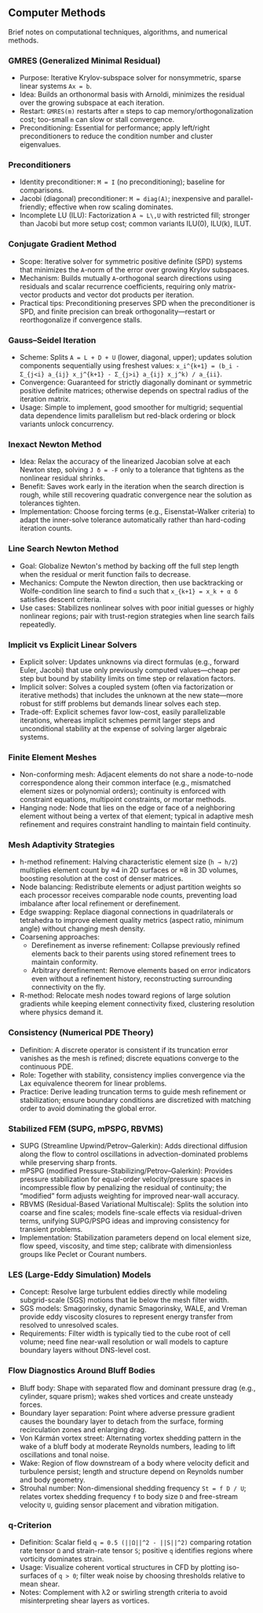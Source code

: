 <!--
title: Computer Methods
tags: [algorithms, numerical-methods]
-->

## Computer Methods

Brief notes on computational techniques, algorithms, and numerical methods.

### GMRES (Generalized Minimal Residual)
- Purpose: Iterative Krylov-subspace solver for nonsymmetric, sparse linear systems `Ax = b`.
- Idea: Builds an orthonormal basis with Arnoldi, minimizes the residual over the growing subspace at each iteration.
- Restart: `GMRES(m)` restarts after `m` steps to cap memory/orthogonalization cost; too-small `m` can slow or stall convergence.
- Preconditioning: Essential for performance; apply left/right preconditioners to reduce the condition number and cluster eigenvalues.

### Preconditioners
- Identity preconditioner: `M = I` (no preconditioning); baseline for comparisons.
- Jacobi (diagonal) preconditioner: `M = diag(A)`; inexpensive and parallel-friendly; effective when row scaling dominates.
- Incomplete LU (ILU): Factorization `A ≈ L\,U` with restricted fill; stronger than Jacobi but more setup cost; common variants ILU(0), ILU(k), ILUT.

### Conjugate Gradient Method
- Scope: Iterative solver for symmetric positive definite (SPD) systems that minimizes the `A`-norm of the error over growing Krylov subspaces.
- Mechanism: Builds mutually `A`-orthogonal search directions using residuals and scalar recurrence coefficients, requiring only matrix-vector products and vector dot products per iteration.
- Practical tips: Preconditioning preserves SPD when the preconditioner is SPD, and finite precision can break orthogonality—restart or reorthogonalize if convergence stalls.

### Gauss–Seidel Iteration
- Scheme: Splits `A = L + D + U` (lower, diagonal, upper); updates solution components sequentially using freshest values: `x_i^{k+1} = (b_i - Σ_{j<i} a_{ij} x_j^{k+1} - Σ_{j>i} a_{ij} x_j^k) / a_{ii}`.
- Convergence: Guaranteed for strictly diagonally dominant or symmetric positive definite matrices; otherwise depends on spectral radius of the iteration matrix.
- Usage: Simple to implement, good smoother for multigrid; sequential data dependence limits parallelism but red-black ordering or block variants unlock concurrency.

### Inexact Newton Method
- Idea: Relax the accuracy of the linearized Jacobian solve at each Newton step, solving `J δ = -F` only to a tolerance that tightens as the nonlinear residual shrinks.
- Benefit: Saves work early in the iteration when the search direction is rough, while still recovering quadratic convergence near the solution as tolerances tighten.
- Implementation: Choose forcing terms (e.g., Eisenstat–Walker criteria) to adapt the inner-solve tolerance automatically rather than hard-coding iteration counts.

### Line Search Newton Method
- Goal: Globalize Newton's method by backing off the full step length when the residual or merit function fails to decrease.
- Mechanics: Compute the Newton direction, then use backtracking or Wolfe-condition line search to find `α` such that `x_{k+1} = x_k + α δ` satisfies descent criteria.
- Use cases: Stabilizes nonlinear solves with poor initial guesses or highly nonlinear regions; pair with trust-region strategies when line search fails repeatedly.

### Implicit vs Explicit Linear Solvers
- Explicit solver: Updates unknowns via direct formulas (e.g., forward Euler, Jacobi) that use only previously computed values—cheap per step but bound by stability limits on time step or relaxation factors.
- Implicit solver: Solves a coupled system (often via factorization or iterative methods) that includes the unknown at the new state—more robust for stiff problems but demands linear solves each step.
- Trade-off: Explicit schemes favor low-cost, easily parallelizable iterations, whereas implicit schemes permit larger steps and unconditional stability at the expense of solving larger algebraic systems.

### Finite Element Meshes
- Non-conforming mesh: Adjacent elements do not share a node-to-node correspondence along their common interface (e.g., mismatched element sizes or polynomial orders); continuity is enforced with constraint equations, multipoint constraints, or mortar methods.
- Hanging node: Node that lies on the edge or face of a neighboring element without being a vertex of that element; typical in adaptive mesh refinement and requires constraint handling to maintain field continuity.

### Mesh Adaptivity Strategies
- h-method refinement: Halving characteristic element size (`h → h/2`) multiplies element count by ≈4 in 2D surfaces or ≈8 in 3D volumes, boosting resolution at the cost of denser matrices.
- Node balancing: Redistribute elements or adjust partition weights so each processor receives comparable node counts, preventing load imbalance after local refinement or derefinement.
- Edge swapping: Replace diagonal connections in quadrilaterals or tetrahedra to improve element quality metrics (aspect ratio, minimum angle) without changing mesh density.
- Coarsening approaches:
  - Derefinement as inverse refinement: Collapse previously refined elements back to their parents using stored refinement trees to maintain conformity.
  - Arbitrary derefinement: Remove elements based on error indicators even without a refinement history, reconstructing surrounding connectivity on the fly.
- R-method: Relocate mesh nodes toward regions of large solution gradients while keeping element connectivity fixed, clustering resolution where physics demand it.

### Consistency (Numerical PDE Theory)
- Definition: A discrete operator is consistent if its truncation error vanishes as the mesh is refined; discrete equations converge to the continuous PDE.
- Role: Together with stability, consistency implies convergence via the Lax equivalence theorem for linear problems.
- Practice: Derive leading truncation terms to guide mesh refinement or stabilization; ensure boundary conditions are discretized with matching order to avoid dominating the global error.

### Stabilized FEM (SUPG, mPSPG, RBVMS)
- SUPG (Streamline Upwind/Petrov–Galerkin): Adds directional diffusion along the flow to control oscillations in advection-dominated problems while preserving sharp fronts.
- mPSPG (modified Pressure-Stabilizing/Petrov–Galerkin): Provides pressure stabilization for equal-order velocity/pressure spaces in incompressible flow by penalizing the residual of continuity; the “modified” form adjusts weighting for improved near-wall accuracy.
- RBVMS (Residual-Based Variational Multiscale): Splits the solution into coarse and fine scales; models fine-scale effects via residual-driven terms, unifying SUPG/PSPG ideas and improving consistency for transient problems.
- Implementation: Stabilization parameters depend on local element size, flow speed, viscosity, and time step; calibrate with dimensionless groups like Peclet or Courant numbers.

### LES (Large-Eddy Simulation) Models
- Concept: Resolve large turbulent eddies directly while modeling subgrid-scale (SGS) motions that lie below the mesh filter width.
- SGS models: Smagorinsky, dynamic Smagorinsky, WALE, and Vreman provide eddy viscosity closures to represent energy transfer from resolved to unresolved scales.
- Requirements: Filter width is typically tied to the cube root of cell volume; need fine near-wall resolution or wall models to capture boundary layers without DNS-level cost.

### Flow Diagnostics Around Bluff Bodies
- Bluff body: Shape with separated flow and dominant pressure drag (e.g., cylinder, square prism); wakes shed vortices and create unsteady forces.
- Boundary layer separation: Point where adverse pressure gradient causes the boundary layer to detach from the surface, forming recirculation zones and enlarging drag.
- Von Kármán vortex street: Alternating vortex shedding pattern in the wake of a bluff body at moderate Reynolds numbers, leading to lift oscillations and tonal noise.
- Wake: Region of flow downstream of a body where velocity deficit and turbulence persist; length and structure depend on Reynolds number and body geometry.
- Strouhal number: Non-dimensional shedding frequency `St = f D / U`; relates vortex shedding frequency `f` to body size `D` and free-stream velocity `U`, guiding sensor placement and vibration mitigation.

### q-Criterion
- Definition: Scalar field `q = 0.5 (||Ω||^2 - ||S||^2)` comparing rotation rate tensor `Ω` and strain-rate tensor `S`; positive `q` identifies regions where vorticity dominates strain.
- Usage: Visualize coherent vortical structures in CFD by plotting iso-surfaces of `q > 0`; filter weak noise by choosing thresholds relative to mean shear.
- Notes: Complement with λ2 or swirling strength criteria to avoid misinterpreting shear layers as vortices.
